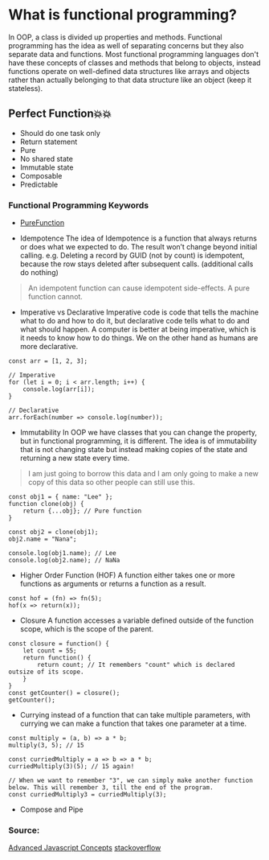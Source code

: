 What is functional programming?
======================

In OOP, a class is divided up properties and methods. 
Functional programming has the idea as well of separating concerns but they also separate data and functions.
Most functional programming languages don't have these concepts of classes and methods that belong to objects,
instead functions operate on well-defined data structures like arrays and objects 
rather than actually belonging to that data structure like an object (keep it stateless).

## Perfect Function💥💥
* Should do one task only
* Return statement
* Pure
* No shared state
* Immutable state
* Composable
* Predictable

### Functional Programming Keywords
* [PureFunction](../PureFunction.md)

* Idempotence
The idea of Idempotence is a function that always returns or does what we expected to do. The result won’t change beyond initial calling.
e.g. Deleting a record by GUID (not by count) is idempotent, because the row stays deleted after subsequent calls. (additional calls do nothing)
> An idempotent function can cause idempotent side-effects. A pure function cannot.

* Imperative vs Declarative
Imperative code is code that tells the machine what to do and how to do it, but declarative code tells what to do and what should happen.
A computer is better at being imperative, which is it needs to know how to do things.
We on the other hand as humans are more declarative.

```
const arr = [1, 2, 3];

// Imperative
for (let i = 0; i < arr.length; i++) {
    console.log(arr[i]);
}

// Declarative
arr.forEach(number => console.log(number));
```

* Immutability
In OOP we have classes that you can change the property, but in functional programming, it is different.
The idea is of immutability that is not changing state but instead making copies of the state and returning a new state every time.
> I am just going to borrow this data and I am only going to make a new copy of this data so other people can still use this.

```
const obj1 = { name: "Lee" };
function clone(obj) {
    return {...obj}; // Pure function
}

const obj2 = clone(obj1);
obj2.name = "Nana";

console.log(obj1.name); // Lee
console.log(obj2.name); // NaNa
```

* Higher Order Function (HOF)
A function either takes one or more functions as arguments or returns a function as a result.

```
const hof = (fn) => fn(5);
hof(x => return(x));
```

* Closure
A function accesses a variable defined outside of the function scope, which is the scope of the parent.

```
const closure = function() {
    let count = 55;
    return function() {
        return count; // It remembers "count" which is declared outsize of its scope.
    }
}
const getCounter() = closure();
getCounter();

```

* Currying
instead of a function that can take multiple parameters, with currying we can make a function that takes one parameter at a time.

```
const multiply = (a, b) => a * b;
multiply(3, 5); // 15

const curriedMultiply = a => b => a * b;
curriedMultiply(3)(5); // 15 again!

// When we want to remember "3", we can simply make another function below. This will remember 3, till the end of the program.
const curriedMultiply3 = curriedMultiply(3);
```

* Compose and Pipe

### Source: 
[Advanced Javascript Concepts](https://udemy.com/course/advanced-javascript-concepts/)
[stackoverflow](https://stackoverflow.com/questions/4801282/are-idempotent-functions-the-same-as-pure-functions)